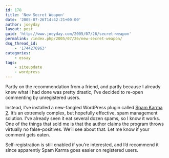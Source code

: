 ```yaml
---
id: 178
title: 'New Secret Weapon'
date: '2005-07-26T14:42:21+00:00'
author: joeyday
layout: post
guid: 'http://www.joeyday.com/2005/07/26/secret-weapon'
permalink: /index.php/2005/07/26/new-secret-weapon/
dsq_thread_id:
    - '1744276963'
categories:
    - essay
tags:
    - siteupdate
    - wordpress
---
```


Partly on the recommendation from a friend, and partly because I already knew what I had done was pretty drastic, I’ve decided to re-open commenting by unregistered users.

Instead, I’ve installed a new-fangled WordPress plugin called [Spam Karma 2](http://unknowngenius.com/blog/wordpress/spam-karma/). It’s an extremely complex, but hopefully effective, spam management solution. I’ve already seen it eat several dozen spams, so I know it works. One of the things that sold me is that the author claims the program throws virtually no false-positives. We’ll see about that. Let me know if your comment gets eaten.

Self-registration is still enabled if you’re interested, and I’d recommend it since apparently Spam Karma goes easier on registered users.